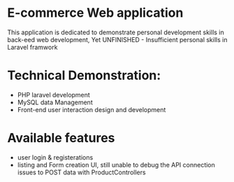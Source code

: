 # E-commerce Web application
This application is dedicated to demonstrate personal development skills in back-eed web development,
Yet UNFINISHED - Insufficient personal skills in Laravel framwork

# Technical Demonstration:
- PHP laravel development
- MySQL data Management
- Front-end user interaction design and development

# Available features
- user login & registerations
- listing and Form creation UI, still unable to debug the API connection issues to POST data with ProductControllers


